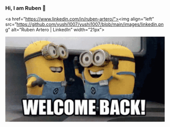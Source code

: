 ### Hi, I am Ruben 👋 
<a href=”https://www.linkedin.com/in/ruben-artero/"><img align=”left” src=”https://github.com/yushi1007/yushi1007/blob/main/images/linkedin.png" alt=”Ruben Artero | LinkedIn” width=”21px”></a>


![](https://github.com/RuXBee/RuXBee/blob/main/gifs/tenor.gif)

